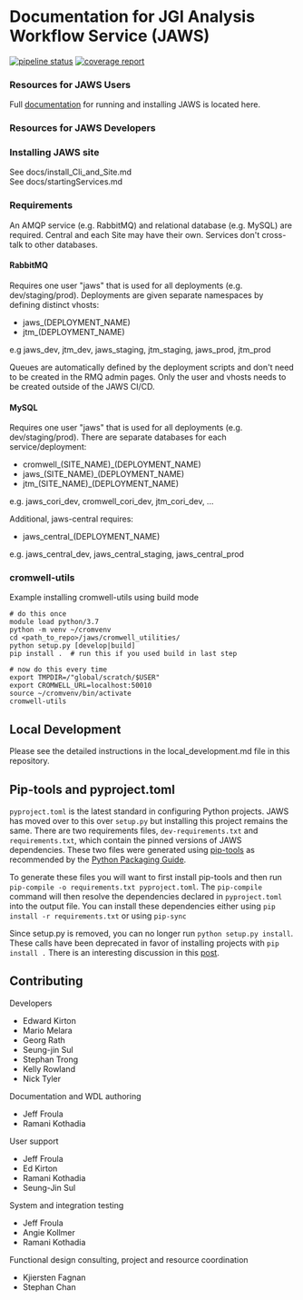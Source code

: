 # Documentation for JGI Analysis Workflow Service (JAWS)

[![pipeline status](https://code.jgi.doe.gov/advanced-analysis/jaws-site/badges/main/pipeline.svg)](https://code.jgi.doe.gov/advanced-analysis/jaws-site/commits/main) [![coverage report](https://code.jgi.doe.gov/advanced-analysis/jaws-site/badges/main/coverage.svg)](https://code.jgi.doe.gov/advanced-analysis/jaws-site/commits/main)

### Resources for JAWS Users
Full [documentation](https://jaws-docs.readthedocs.io) for running and installing JAWS is located here.


### Resources for JAWS Developers

### Installing JAWS site
See docs/install_Cli_and_Site.md  
See docs/startingServices.md  


### Requirements

An AMQP service (e.g. RabbitMQ) and relational database (e.g. MySQL) are required.  Central and each Site may have their own.  Services don't cross-talk to other databases.

#### RabbitMQ

Requires one user "jaws" that is used for all deployments (e.g. dev/staging/prod).  Deployments are given separate namespaces by defining distinct vhosts:

  - jaws_(DEPLOYMENT_NAME)
  - jtm_(DEPLOYMENT_NAME)

e.g jaws_dev, jtm_dev, jaws_staging, jtm_staging, jaws_prod, jtm_prod

Queues are automatically defined by the deployment scripts and don't need to be created in the RMQ admin pages.  Only the user and vhosts needs to be created outside of the JAWS CI/CD.


#### MySQL

Requires one user "jaws" that is used for all deployments (e.g. dev/staging/prod).  There are separate databases for each service/deployment:

  - cromwell_(SITE_NAME)_(DEPLOYMENT_NAME)
  - jaws_(SITE_NAME)_(DEPLOYMENT_NAME)
  - jtm_(SITE_NAME)_(DEPLOYMENT_NAME)

e.g. jaws_cori_dev, cromwell_cori_dev, jtm_cori_dev, ...

Additional, jaws-central requires:

  - jaws_central_(DEPLOYMENT_NAME)

e.g. jaws_central_dev, jaws_central_staging, jaws_central_prod




### cromwell-utils
Example installing cromwell-utils using build mode

```
# do this once
module load python/3.7
python -m venv ~/cromvenv
cd <path_to_repo>/jaws/cromwell_utilities/
python setup.py [develop|build]
pip install .  # run this if you used build in last step

# now do this every time
export TMPDIR=/"global/scratch/$USER"
export CROMWELL_URL=localhost:50010
source ~/cromvenv/bin/activate
cromwell-utils
```

## Local Development

Please see the detailed instructions in the local_development.md file in this repository.

## Pip-tools and pyproject.toml
`pyproject.toml` is the latest standard in configuring Python projects. JAWS has moved over to this over
`setup.py` but installing this project remains the same. There are two requirements files, `dev-requirements.txt` and
`requirements.txt`, which contain the pinned versions of JAWS dependencies. These two files were generated using [pip-tools](https://github.com/jazzband/pip-tools) as recommended by the [Python Packaging Guide](https://packaging.python.org/en/latest/guides/tool-recommendations/).

To generate these files you will want to first install pip-tools and then run `pip-compile -o requirements.txt pyproject.toml`.
The `pip-compile` command will then resolve the dependencies declared in `pyproject.toml` into the output file. You can
install these dependencies either using `pip install -r requirements.txt` or using `pip-sync`

Since setup.py is removed, you can no longer run `python setup.py install`. These calls have been deprecated in favor
of installing projects with `pip install .` There is an interesting discussion in this [post](https://blog.ganssle.io/articles/2021/10/setup-py-deprecated.html).


## Contributing
Developers
* Edward Kirton
* Mario Melara
* Georg Rath
* Seung-jin Sul
* Stephan Trong
* Kelly Rowland
* Nick Tyler

Documentation and WDL authoring
* Jeff Froula
* Ramani Kothadia
 
User support
* Jeff Froula
* Ed Kirton
* Ramani Kothadia
* Seung-Jin Sul

System and integration testing
* Jeff Froula
* Angie Kollmer
* Ramani Kothadia

Functional design consulting, project and resource coordination
* Kjiersten Fagnan
* Stephan Chan

